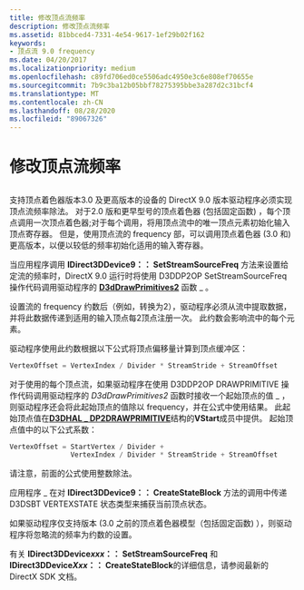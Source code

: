 ```yaml
---
title: 修改顶点流频率
description: 修改顶点流频率
ms.assetid: 81bbced4-7331-4e54-9617-1ef29b02f162
keywords:
- 顶点流 9.0 frequency
ms.date: 04/20/2017
ms.localizationpriority: medium
ms.openlocfilehash: c89fd706ed0ce5506adc4950e3c6e808ef70655e
ms.sourcegitcommit: 7b9c3ba12b05bbf78275395bbe3a287d2c31bcf4
ms.translationtype: MT
ms.contentlocale: zh-CN
ms.lasthandoff: 08/28/2020
ms.locfileid: "89067326"
---
```

# <a name="modifying-vertex-stream-frequency"></a>修改顶点流频率


## <span id="ddk_modifying_vertex_stream_frequency_gg"></span><span id="DDK_MODIFYING_VERTEX_STREAM_FREQUENCY_GG"></span>


支持顶点着色器版本3.0 及更高版本的设备的 DirectX 9.0 版本驱动程序必须实现顶点流频率除法。 对于2.0 版和更早型号的顶点着色器 (包括固定函数) ，每个顶点调用一次顶点着色器;对于每个调用，将用顶点流中的唯一顶点元素初始化输入顶点寄存器。 但是，使用顶点流的 frequency 部，可以调用顶点着色器 (3.0 和) 更高版本，以便以较低的频率初始化适用的输入寄存器。

当应用程序调用 **IDirect3DDevice9：： SetStreamSourceFreq** 方法来设置给定流的频率时，DirectX 9.0 运行时将使用 D3DDP2OP SetStreamSourceFreq 操作代码调用驱动程序的 [**D3dDrawPrimitives2**](/windows-hardware/drivers/ddi/d3dhal/nc-d3dhal-lpd3dhal_drawprimitives2cb) 函数 \_ 。

设置流的 frequency 约数后（例如，转换为2），驱动程序必须从流中提取数据，并将此数据传递到适用的输入顶点每2顶点注册一次。 此约数会影响流中的每个元素。

驱动程序使用此约数根据以下公式将顶点偏移量计算到顶点缓冲区：

```cpp
VertexOffset = VertexIndex / Divider * StreamStride + StreamOffset 
```

对于使用的每个顶点流，如果驱动程序在使用 D3DDP2OP DRAWPRIMITIVE 操作代码调用驱动程序的 *D3dDrawPrimitives2* 函数时接收一个起始顶点的值 \_ ，则驱动程序还会将此起始顶点的值除以 frequency，并在公式中使用结果。 此起始顶点值在[**D3DHAL \_ DP2DRAWPRIMITIVE**](/windows-hardware/drivers/ddi/d3dhal/ns-d3dhal-_d3dhal_dp2drawprimitive)结构的**VStart**成员中提供。 起始顶点值中的以下公式系数：

```cpp
VertexOffset = StartVertex / Divider + 
               VertexIndex / Divider * StreamStride + StreamOffset 
```

请注意，前面的公式使用整数除法。

应用程序 \_ 在对 **IDirect3DDevice9：： CreateStateBlock** 方法的调用中传递 D3DSBT VERTEXSTATE 状态类型来捕获当前顶点状态。

如果驱动程序仅支持版本 (3.0 之前的顶点着色器模型（包括固定函数) ），则驱动程序将忽略流的频率为约数的设置。

有关 **IDirect3DDevice*xxx*：： SetStreamSourceFreq** 和 **IDirect3DDevice*Xxx*：： CreateStateBlock**的详细信息，请参阅最新的 DirectX SDK 文档。

 

